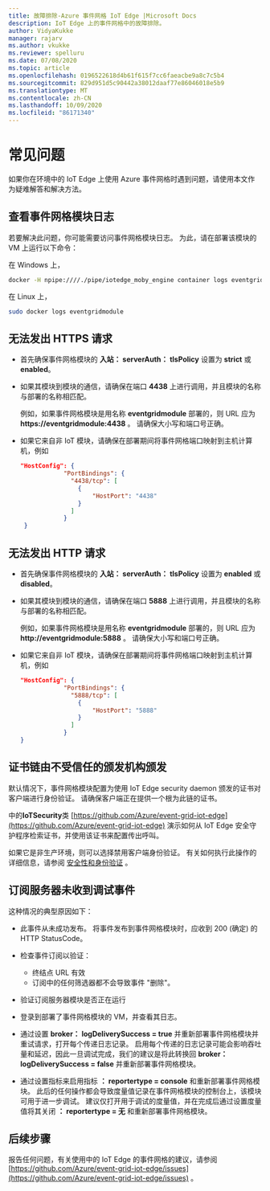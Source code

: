 ```yaml
---
title: 故障排除-Azure 事件网格 IoT Edge |Microsoft Docs
description: IoT Edge 上的事件网格中的故障排除。
author: VidyaKukke
manager: rajarv
ms.author: vkukke
ms.reviewer: spelluru
ms.date: 07/08/2020
ms.topic: article
ms.openlocfilehash: 0196522618d4b61f615f7cc6faeacbe9a8c7c5b4
ms.sourcegitcommit: 829d951d5c90442a38012daaf77e86046018e5b9
ms.translationtype: MT
ms.contentlocale: zh-CN
ms.lasthandoff: 10/09/2020
ms.locfileid: "86171340"
---
```

# <a name="common-issues"></a>常见问题

如果你在环境中的 IoT Edge 上使用 Azure 事件网格时遇到问题，请使用本文作为疑难解答和解决方法。

## <a name="view-event-grid-module-logs"></a>查看事件网格模块日志

若要解决此问题，你可能需要访问事件网格模块日志。 为此，请在部署该模块的 VM 上运行以下命令：

在 Windows 上，

```sh
docker -H npipe:////./pipe/iotedge_moby_engine container logs eventgridmodule
```

在 Linux 上，

```sh
sudo docker logs eventgridmodule
```

## <a name="unable-to-make-https-requests"></a>无法发出 HTTPS 请求

* 首先确保事件网格模块的 **入站： serverAuth： tlsPolicy** 设置为 **strict** 或 **enabled**。

* 如果其模块到模块的通信，请确保在端口 **4438** 上进行调用，并且模块的名称与部署的名称相匹配。 

  例如，如果事件网格模块是用名称 **eventgridmodule** 部署的，则 URL 应为 **https://eventgridmodule:4438** 。 请确保大小写和端口号正确。
    
* 如果它来自非 IoT 模块，请确保在部署期间将事件网格端口映射到主机计算机，例如

    ```json
    "HostConfig": {
                "PortBindings": {
                  "4438/tcp": [
                    {
                        "HostPort": "4438"
                    }
                  ]
                }
     }
    ```

## <a name="unable-to-make-http-requests"></a>无法发出 HTTP 请求

* 首先确保事件网格模块的 **入站： serverAuth： tlsPolicy** 设置为 **enabled** 或 **disabled**。

* 如果其模块到模块的通信，请确保在端口 **5888** 上进行调用，并且模块的名称与部署的名称相匹配。 

  例如，如果事件网格模块是用名称 **eventgridmodule** 部署的，则 URL 应为 **http://eventgridmodule:5888** 。 请确保大小写和端口号正确。
    
* 如果它来自非 IoT 模块，请确保在部署期间将事件网格端口映射到主机计算机，例如

    ```json
    "HostConfig": {
                "PortBindings": {
                  "5888/tcp": [
                    {
                        "HostPort": "5888"
                    }
                  ]
                }
    }
    ```

## <a name="certificate-chain-was-issued-by-an-authority-thats-not-trusted"></a>证书链由不受信任的颁发机构颁发

默认情况下，事件网格模块配置为使用 IoT Edge security daemon 颁发的证书对客户端进行身份验证。 请确保客户端正在提供一个根为此链的证书。

中的**IoTSecurity**类 [https://github.com/Azure/event-grid-iot-edge](https://github.com/Azure/event-grid-iot-edge) 演示如何从 IoT Edge 安全守护程序检索证书，并使用该证书来配置传出呼叫。

如果它是非生产环境，则可以选择禁用客户端身份验证。 有关如何执行此操作的详细信息，请参阅 [安全性和身份验证](security-authentication.md) 。

## <a name="debug-events-not-received-by-subscriber"></a>订阅服务器未收到调试事件

这种情况的典型原因如下：

* 此事件从未成功发布。 将事件发布到事件网格模块时，应收到 200 (确定) 的 HTTP StatusCode。

* 检查事件订阅以验证：
    * 终结点 URL 有效
    * 订阅中的任何筛选器都不会导致事件 "删除"。

* 验证订阅服务器模块是否正在运行

* 登录到部署了事件网格模块的 VM，并查看其日志。

* 通过设置 **broker： logDeliverySuccess = true** 并重新部署事件网格模块并重试请求，打开每个传递日志记录。 启用每个传递的日志记录可能会影响吞吐量和延迟，因此一旦调试完成，我们的建议是将此转换回 **broker： logDeliverySuccess = false**  并重新部署事件网格模块。

* 通过设置指标来启用指标 **： reportertype = console** 和重新部署事件网格模块。 此后的任何操作都会导致度量值记录在事件网格模块的控制台上，该模块可用于进一步调试。 建议仅打开用于调试的度量值，并在完成后通过设置度量值将其关闭 **： reportertype = 无** 和重新部署事件网格模块。

## <a name="next-steps"></a>后续步骤

报告任何问题，有关使用中的 IoT Edge 的事件网格的建议，请参阅 [https://github.com/Azure/event-grid-iot-edge/issues](https://github.com/Azure/event-grid-iot-edge/issues) 。